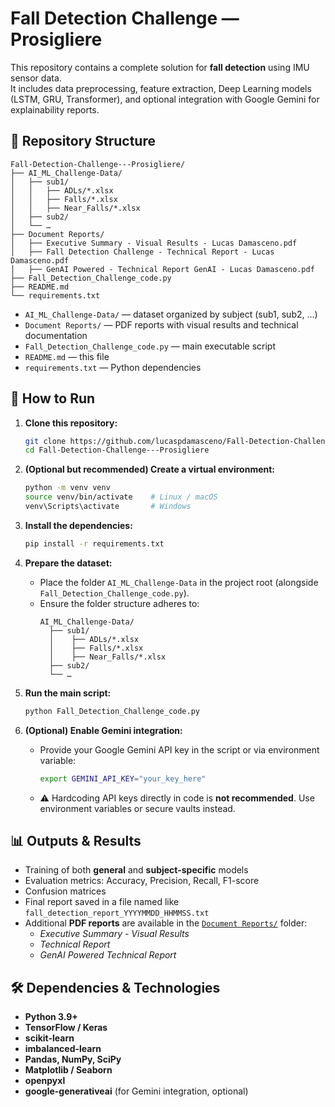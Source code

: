 # Fall Detection Challenge — Prosigliere

This repository contains a complete solution for **fall detection** using IMU sensor data.  
It includes data preprocessing, feature extraction, Deep Learning models (LSTM, GRU, Transformer), and optional integration with Google Gemini for explainability reports.

## 📁 Repository Structure

```
Fall-Detection-Challenge---Prosigliere/
├── AI_ML_Challenge-Data/
│   ├── sub1/
│   │   ├── ADLs/*.xlsx
│   │   ├── Falls/*.xlsx
│   │   ├── Near_Falls/*.xlsx
│   ├── sub2/
│   └── …
├── Document Reports/
│   ├── Executive Summary - Visual Results - Lucas Damasceno.pdf
│   ├── Fall Detection Challenge - Technical Report - Lucas Damasceno.pdf
│   ├── GenAI Powered - Technical Report GenAI - Lucas Damasceno.pdf
├── Fall_Detection_Challenge_code.py
├── README.md
└── requirements.txt
```

- `AI_ML_Challenge-Data/` — dataset organized by subject (sub1, sub2, …)  
- `Document Reports/` — PDF reports with visual results and technical documentation  
- `Fall_Detection_Challenge_code.py` — main executable script  
- `README.md` — this file  
- `requirements.txt` — Python dependencies

## 🚀 How to Run

1. **Clone this repository:**
   ```bash
   git clone https://github.com/lucaspdamasceno/Fall-Detection-Challenge---Prosigliere.git
   cd Fall-Detection-Challenge---Prosigliere
   ```

2. **(Optional but recommended) Create a virtual environment:**
   ```bash
   python -m venv venv
   source venv/bin/activate    # Linux / macOS
   venv\Scripts\activate       # Windows
   ```

3. **Install the dependencies:**
   ```bash
   pip install -r requirements.txt
   ```

4. **Prepare the dataset:**
   - Place the folder `AI_ML_Challenge-Data` in the project root (alongside `Fall_Detection_Challenge_code.py`).
   - Ensure the folder structure adheres to:
     ```
     AI_ML_Challenge-Data/
       ├── sub1/
       │    ├── ADLs/*.xlsx
       │    ├── Falls/*.xlsx
       │    ├── Near_Falls/*.xlsx
       ├── sub2/
       └── …
     ```

5. **Run the main script:**
   ```bash
   python Fall_Detection_Challenge_code.py
   ```

6. **(Optional) Enable Gemini integration:**
   - Provide your Google Gemini API key in the script or via environment variable:
     ```bash
     export GEMINI_API_KEY="your_key_here"
     ```
   - ⚠️ Hardcoding API keys directly in code is **not recommended**. Use environment variables or secure vaults instead.

## 📊 Outputs & Results

- Training of both **general** and **subject-specific** models  
- Evaluation metrics: Accuracy, Precision, Recall, F1-score  
- Confusion matrices  
- Final report saved in a file named like `fall_detection_report_YYYYMMDD_HHMMSS.txt`  
- Additional **PDF reports** are available in the [`Document Reports/`](./Document%20Reports) folder:
  - *Executive Summary - Visual Results*  
  - *Technical Report*  
  - *GenAI Powered Technical Report*  

## 🛠 Dependencies & Technologies

- **Python 3.9+**  
- **TensorFlow / Keras**  
- **scikit-learn**  
- **imbalanced-learn**  
- **Pandas, NumPy, SciPy**  
- **Matplotlib / Seaborn**  
- **openpyxl**  
- **google-generativeai** (for Gemini integration, optional)
